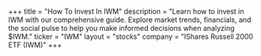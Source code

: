 +++
title = "How To Invest In IWM"
description = "Learn how to invest in IWM with our comprehensive guide. Explore market trends, financials, and the social pulse to help you make informed decisions when analyzing $IWM."
ticker = "IWM"
layout = "stocks"
company = "IShares Russell 2000 ETF (IWM)"
+++

